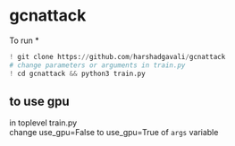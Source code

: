 # gcnattack

To run
*
```python
! git clone https://github.com/harshadgavali/gcnattack
# change parameters or arguments in train.py 
! cd gcnattack && python3 train.py
```

## to use gpu
in toplevel train.py  
change use_gpu=False to use_gpu=True of `args` variable
